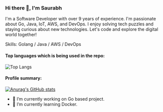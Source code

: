 ### Hi there 👋, I'm Saurabh

I'm a Software Developer with over 9 years of experience. I'm passionate about Go, Java, IoT, AWS, and DevOps. I enjoy solving tech puzzles and staying curious about new technologies. Let's code and explore the digital world together!

Skills: Golang / Java / AWS / DevOps

#### Top languages which is being used in the repo:
![Top Langs](https://github-readme-stats.vercel.app/api/top-langs/?username=belwals&hide_progress=true&show_icons=true&theme=radical)

#### Profile summary:
[![Anurag's GitHub stats](https://github-readme-stats.vercel.app/api?username=belwals&show_icons=true&theme=radical)](https://github.com/anuraghazra/github-readme-stats)


- 🔭 I’m currently working on Go based project.
- 🌱 I’m currently learning Docker.

<!--
- 👯 I’m looking to collaborate on ...
- 🤔 I’m looking for help with ...
- 💬 Ask me about ...
- 📫 How to reach me: ...
- 😄 Pronouns: ...
- ⚡ Fun fact: ...
-->
